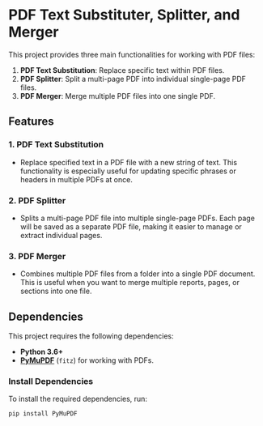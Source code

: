 # PDF Text Substituter, Splitter, and Merger

This project provides three main functionalities for working with PDF files:
1. **PDF Text Substitution**: Replace specific text within PDF files.
2. **PDF Splitter**: Split a multi-page PDF into individual single-page PDF files.
3. **PDF Merger**: Merge multiple PDF files into one single PDF.

## Features

### 1. PDF Text Substitution
- Replace specified text in a PDF file with a new string of text. This functionality is especially useful for updating specific phrases or headers in multiple PDFs at once.

### 2. PDF Splitter
- Splits a multi-page PDF file into multiple single-page PDFs. Each page will be saved as a separate PDF file, making it easier to manage or extract individual pages.

### 3. PDF Merger
- Combines multiple PDF files from a folder into a single PDF document. This is useful when you want to merge multiple reports, pages, or sections into one file.

## Dependencies

This project requires the following dependencies:
- **Python 3.6+**
- **[PyMuPDF](https://pymupdf.readthedocs.io/en/latest/)** (`fitz`) for working with PDFs.

### Install Dependencies
To install the required dependencies, run:
```bash
pip install PyMuPDF
